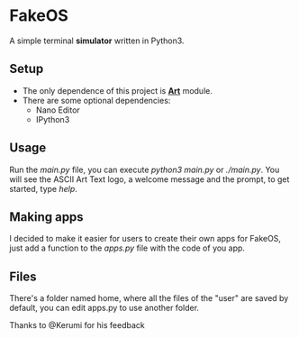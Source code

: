 # FakeOS
A simple terminal **simulator** written in Python3.

## Setup
- The only dependence of this project is [**Art**](https://pypi.org/project/art/) module.
- There are some optional dependencies:
  - Nano Editor
  - IPython3
  
## Usage
Run the _main.py_ file, you can execute _python3 main.py_ or _./main.py_.
You will see the ASCII Art Text logo, a welcome message and the prompt, to get started, type _help_.

## Making apps
I decided to make it easier for users to create their own apps for FakeOS, just add a function to the _apps.py_ file with the code of you app.

## Files
There's a folder named home, where all the files of the "user" are saved by default, you can edit apps.py to use another folder.

Thanks to @Kerumi for his feedback
